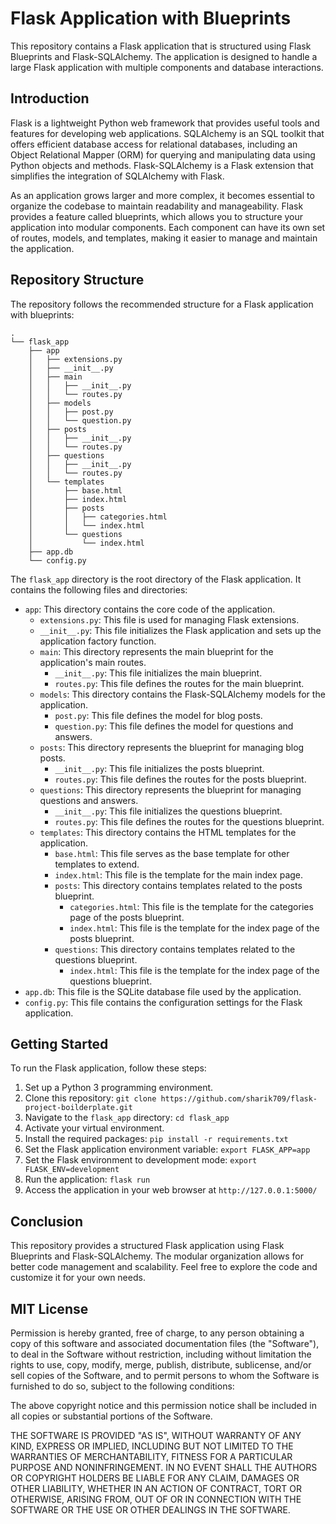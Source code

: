 # Flask Application with Blueprints

This repository contains a Flask application that is structured using Flask Blueprints and Flask-SQLAlchemy. The application is designed to handle a large Flask application with multiple components and database interactions.

## Introduction

Flask is a lightweight Python web framework that provides useful tools and features for developing web applications. SQLAlchemy is an SQL toolkit that offers efficient database access for relational databases, including an Object Relational Mapper (ORM) for querying and manipulating data using Python objects and methods. Flask-SQLAlchemy is a Flask extension that simplifies the integration of SQLAlchemy with Flask.

As an application grows larger and more complex, it becomes essential to organize the codebase to maintain readability and manageability. Flask provides a feature called blueprints, which allows you to structure your application into modular components. Each component can have its own set of routes, models, and templates, making it easier to manage and maintain the application.

## Repository Structure

The repository follows the recommended structure for a Flask application with blueprints:

```
.
└── flask_app
    ├── app
    │   ├── extensions.py
    │   ├── __init__.py
    │   ├── main
    │   │   ├── __init__.py
    │   │   └── routes.py
    │   ├── models
    │   │   ├── post.py
    │   │   └── question.py
    │   ├── posts
    │   │   ├── __init__.py
    │   │   └── routes.py
    │   ├── questions
    │   │   ├── __init__.py
    │   │   └── routes.py
    │   └── templates
    │       ├── base.html
    │       ├── index.html
    │       ├── posts
    │       │   ├── categories.html
    │       │   └── index.html
    │       └── questions
    │           └── index.html
    ├── app.db
    └── config.py
```

The `flask_app` directory is the root directory of the Flask application. It contains the following files and directories:

- `app`: This directory contains the core code of the application.
  - `extensions.py`: This file is used for managing Flask extensions.
  - `__init__.py`: This file initializes the Flask application and sets up the application factory function.
  - `main`: This directory represents the main blueprint for the application's main routes.
    - `__init__.py`: This file initializes the main blueprint.
    - `routes.py`: This file defines the routes for the main blueprint.
  - `models`: This directory contains the Flask-SQLAlchemy models for the application.
    - `post.py`: This file defines the model for blog posts.
    - `question.py`: This file defines the model for questions and answers.
  - `posts`: This directory represents the blueprint for managing blog posts.
    - `__init__.py`: This file initializes the posts blueprint.
    - `routes.py`: This file defines the routes for the posts blueprint.
  - `questions`: This directory represents the blueprint for managing questions and answers.
    - `__init__.py`: This file initializes the questions blueprint.
    - `routes.py`: This file defines the routes for the questions blueprint.
  - `templates`: This directory contains the HTML templates for the application.
    - `base.html`: This file serves as the base template for other templates to extend.
    - `index.html`: This file is the template for the main index page.
    - `posts`: This directory contains templates related to the posts blueprint.
      - `categories.html`: This file is the template for the categories page of the posts blueprint.
      - `index.html`: This file is the template for the index page of the posts blueprint.
    - `questions`: This directory contains templates related to the questions blueprint.
      - `index.html`: This file is the template for the index page of the questions blueprint.
- `app.db`: This file is the SQLite database file used by the application.
- `config.py`: This file contains the configuration settings for the Flask application.

## Getting Started

To run the Flask application, follow these steps:

1. Set up a Python 3 programming environment.
2. Clone this repository: `git clone https://github.com/sharik709/flask-project-boilderplate.git`
3. Navigate to the `flask_app` directory: `cd flask_app`
4. Activate your virtual environment.
5. Install the required packages: `pip install -r requirements.txt`
6. Set the Flask application environment variable: `export FLASK_APP=app`
7. Set the Flask environment to development mode: `export FLASK_ENV=development`
8. Run the application: `flask run`
9. Access the application in your web browser at `http://127.0.0.1:5000/`

## Conclusion

This repository provides a structured Flask application using Flask Blueprints and Flask-SQLAlchemy. The modular organization allows for better code management and scalability. Feel free to explore the code and customize it for your own needs.

## MIT License

Permission is hereby granted, free of charge, to any person obtaining a copy
of this software and associated documentation files (the "Software"), to deal
in the Software without restriction, including without limitation the rights
to use, copy, modify, merge, publish, distribute, sublicense, and/or sell
copies of the Software, and to permit persons to whom the Software is
furnished to do so, subject to the following conditions:

The above copyright notice and this permission notice shall be included in all
copies or substantial portions of the Software.

THE SOFTWARE IS PROVIDED "AS IS", WITHOUT WARRANTY OF ANY KIND, EXPRESS OR
IMPLIED, INCLUDING BUT NOT LIMITED TO THE WARRANTIES OF MERCHANTABILITY,
FITNESS FOR A PARTICULAR PURPOSE AND NONINFRINGEMENT. IN NO EVENT SHALL THE
AUTHORS OR COPYRIGHT HOLDERS BE LIABLE FOR ANY CLAIM, DAMAGES OR OTHER
LIABILITY, WHETHER IN AN ACTION OF CONTRACT, TORT OR OTHERWISE, ARISING FROM,
OUT OF OR IN CONNECTION WITH THE SOFTWARE OR THE USE OR OTHER DEALINGS IN THE
SOFTWARE.
